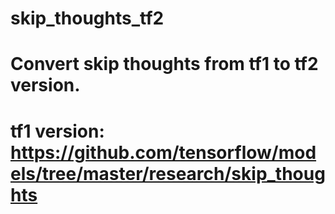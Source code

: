 # skip_thoughts_tf2
# Convert skip thoughts from tf1 to tf2 version.
# tf1 version: https://github.com/tensorflow/models/tree/master/research/skip_thoughts
